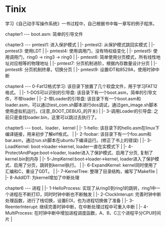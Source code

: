 # Tinix
学习《自己动手写操作系统》一书过程中，自己根据书中每一章写的例子程序。

chapter1 --- boot.asm: 简单的引导文件
          
chapter3 --- pmtest1: 进入保护模式
          |
          |- pmtest2: 从保护模式跳回实模式
          |
          |- pmtest3: 使用LDT
          |
          |- pmtest4: 使用调用门，没有特权级变化
          |
          |- pmtest5: 使用调用门，ring0 -> ring3 -> ring0
          |
          |- pmtest6: 简单使用分页模式，所有线性地址对应相等的物理地址
          |
          |- pmtest7: 分页机制进阶，根据内存数量设计分页
          |
          |- pmtest8: 分页机制终章，切换分页
          |
          |- pmtest9: 设置IDT和8529A，使用时钟中断

chapter4 --- 0-Fat12格式学习: 该目录下放置了几个软盘文件，用于学习FAT12格式。
          |
          |- 1-DOS可以识别的引导盘: 该目录下有一个boot.asm，简单的引导文件，不带loader
          |
          |- 2-带Loader的引导盘: 该目录下有一个boot.asm和loader.asm，可以通过test_com.sh脚本进行dos调试，通过gen_image.sh脚本使用虚拟机运行。(注意_BOOT_DEBUG_的开关)
          |
          |- 3-调用Loader的引导盘: 之前只是查找loader.bin，这里可以跳过去执行了。 

chapter5 --- boot、loader、kernel
          |
          |- 1-hello: 该目录下的hello.asm在linux下编译链接，用来初步了解elf格式。
          |
          |- 2-foobar: 该目录下有一个foo.asm和bar.asm，通过run.sh脚本在ubuntu下编译运行。(修正了书上的错误)
          |
          |- 3-LoadKernel: boot->loader->kernel, loader一直在实模式下
          |
          |- 4-ProtectAndPage:boot->loader, loader进入了保护模式、启用了分页, 复制了kernel.bin到内存
          |
          |- 5-JmpKernel:boot->loader->kernel, loader进入了保护模式、启用了分页，跳转到kernel执行。
          |
          |- 6-ExpandKernel: kernel同时使用了汇编和C，重设了GDT。
          |
          |- 7-KernelTree: 整理了目录结构，编写了Makefile
          |
          |- 8-AddIDT: 为kernel增加了中断处理

chapter6 --- 进程
          |
          |- 1-HelloProcess: 实现了从ring0到ring1的跳转，ring1中一个进程在不断打印，同时时钟中断也不断触发
          |
          |- 2-ClockInterupt: 完善时钟中断处理函数，进行了栈切换，设置EOI，也为进程切换做了准备
          |
          |- 3-ReenterInterupt: 继续完善时钟中断，在中断处理过程中可重入中断
          |
          |- 4-MultiProcess: 在时钟中断中增加进程调度函数，A、B、C三个进程平分CPU时间片
          |